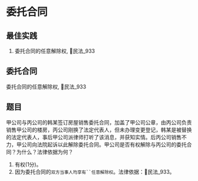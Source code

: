 # 委托合同



## 最佳实践
1. 委托合同的任意解除权, 🚪民法_933




## 委托合同
委托合同的任意解除权, 🚪民法_933

## 题目
甲公司与丙公司的韩某签订房屋销售委托合同，加盖了甲公司公章，由丙公司负责销售甲公司的楼房，丙公司刚换了法定代表人，但未办理变更登记，韩某是被替换的法定代表人，事后甲公司派律师打听了该消息，并获知实情。后丙公司销售不力，甲公司向法院起诉以此解除委托合同。甲公司是否有权解除与丙公司的委托合同？为什么？法律依据为何？
1. 有权(1分)。
2. 因为委托合同的`双方当事人均享有``任意解除权`。法律依据：🚪民法_933。